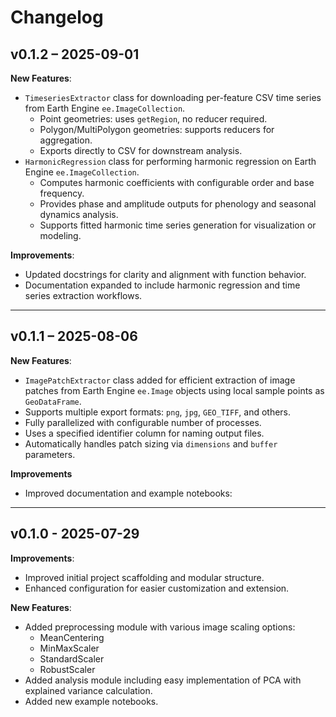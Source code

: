 # Changelog

## v0.1.2 – 2025-09-01

**New Features**:

- `TimeseriesExtractor` class for downloading per-feature CSV time series from Earth Engine `ee.ImageCollection`.
  - Point geometries: uses `getRegion`, no reducer required.
  - Polygon/MultiPolygon geometries: supports reducers for aggregation.
  - Exports directly to CSV for downstream analysis.
- `HarmonicRegression` class for performing harmonic regression on Earth Engine `ee.ImageCollection`.
  - Computes harmonic coefficients with configurable order and base frequency.
  - Provides phase and amplitude outputs for phenology and seasonal dynamics analysis.
  - Supports fitted harmonic time series generation for visualization or modeling.

**Improvements**:

- Updated docstrings for clarity and alignment with function behavior.
- Documentation expanded to include harmonic regression and time series extraction workflows.

---

## v0.1.1 – 2025-08-06

**New Features**:

- `ImagePatchExtractor` class added for efficient extraction of image patches from Earth Engine `ee.Image` objects using local sample points as `GeoDataFrame`.
- Supports multiple export formats: `png`, `jpg`, `GEO_TIFF`, and others.
- Fully parallelized with configurable number of processes.
- Uses a specified identifier column for naming output files.
- Automatically handles patch sizing via `dimensions` and `buffer` parameters.

**Improvements**
- Improved documentation and example notebooks:

---

## v0.1.0 - 2025-07-29

**Improvements**:

- Improved initial project scaffolding and modular structure.
- Enhanced configuration for easier customization and extension.

**New Features**:

- Added preprocessing module with various image scaling options:
  - MeanCentering
  - MinMaxScaler
  - StandardScaler
  - RobustScaler
- Added analysis module including easy implementation of PCA with explained variance calculation.
- Added new example notebooks.
